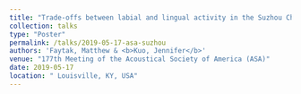 ```yaml
---
title: "Trade-offs between labial and lingual activity in the Suzhou Chinese labial fricative vowels"
collection: talks
type: "Poster"
permalink: /talks/2019-05-17-asa-suzhou
authors: 'Faytak, Matthew & <b>Kuo, Jennifer</b>'
venue: "177th Meeting of the Acoustical Society of America (ASA)"
date: 2019-05-17
location: " Louisville, KY, USA"
---
```

